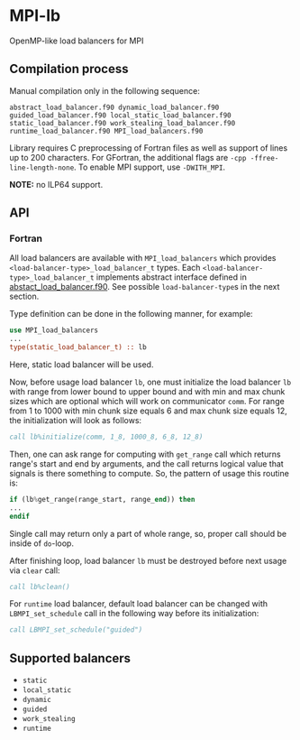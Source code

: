# MPI-lb

OpenMP-like load balancers for MPI


## Compilation process

Manual compilation only in the following sequence:
```text
abstract_load_balancer.f90 dynamic_load_balancer.f90 guided_load_balancer.f90 local_static_load_balancer.f90 static_load_balancer.f90 work_stealing_load_balancer.f90 runtime_load_balancer.f90 MPI_load_balancers.f90
```
Library requires C preprocessing of Fortran files as well as support of lines up to 200 characters.
For GFortran, the additional flags are `-cpp -ffree-line-length-none`.
To enable MPI support, use `-DWITH_MPI`.

**NOTE:** no ILP64 support.


## API

### Fortran

All load balancers are available with `MPI_load_balancers` which provides `<load-balancer-type>_load_balancer_t` types.
Each `<load-balancer-type>_load_balancer_t` implements abstract interface defined in [abstact_load_balancer.f90](src/Fortran/abstact_load_balancer.f90).
See possible `load-balancer-type`s in the next section.

Type definition can be done in the following manner, for example:
```fortran
use MPI_load_balancers
...
type(static_load_balancer_t) :: lb
```
Here, static load balancer will be used.

Now, before usage load balancer `lb`, one must initialize the load balancer `lb` with range from lower bound to upper bound and with min and max chunk sizes which are optional which will work on communicator `comm`.
For range from 1 to 1000 with min chunk size equals 6 and max chunk size equals 12, the initialization will look as follows:
```fortran
call lb%initialize(comm, 1_8, 1000_8, 6_8, 12_8)
```

Then, one can ask range for computing with `get_range` call which returns range's start and end by arguments, and the call returns logical value that signals is there something to compute.
So, the pattern of usage this routine is:
```fortran
if (lb%get_range(range_start, range_end)) then
...
endif
```
Single call may return only a part of whole range, so, proper call should be inside of `do`-loop.

After finishing loop, load balancer `lb` must be destroyed before next usage via `clear` call:
```fortran
call lb%clean()
```

For `runtime` load balancer, default load balancer can be changed with `LBMPI_set_schedule` call in the following way before its initialization:
```fortran
call LBMPI_set_schedule("guided")
```


## Supported balancers

- `static`
- `local_static`
- `dynamic`
- `guided`
- `work_stealing`
- `runtime`
